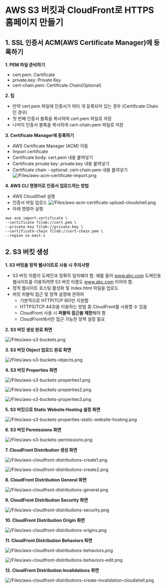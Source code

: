 # AWS S3 버킷과 CloudFront로 HTTPS 홈페이지 만들기

## 1. SSL 인증서 ACM(AWS Certificate Manager)에 등록하기

**1. PEM 파일 준비하기**
- cert.pem: Certificate
- private.key: Private Key
- cert-chain.pem: Certificate Chain(Optional)

**2. 팁**
- 만약 cert.pem 파일에 인증서가 여러 개 등록되어 있는 경우 (Certificate Chain인 경우)
- 첫 번째 인증서 블록을 복사하여 cert.pem 파일로 저장
- 나머지 인증서 블록을 복사하여 cert-chain.pem 파일로 저장
  
**3. Certificate Manager에 등록하기**
- AWS Certificate Manager (ACM) 이동
- Import certificate
- Certificate body: cert.pem 내용 붙여넣기
- Certificate private key: private.key 내용 붙여넣기
- Certificate chain - optional: cert-chain.pem 내용 붙여넣기
![/Files/aws-acm-certificate-import.png](/Files/aws-acm-certificate-import.png)

**4. AWS CLI 명령어로 인증서 업로드하는 방법**
- AWS CloudShell 실행
- 인증서 파일 업로드
![/Files/aws-acm-certificate-upload-cloudshell.png](/Files/aws-acm-certificate-upload-cloudshell.png)
- 아래 명령어 실행
```
aws acm import-certificate \
--certificate fileb://cert.pem \
--private-key fileb://private.key \
--certificate-chain fileb://cert-chain.pem \
--region us-east-1
```

## 2. S3 버킷 생성

**1. S3 버팃을 정적 웹사이트로 사용 시 주의사항**
- S3 버킷 이름이 도메인과 정확히 일치해야 함. 예를 들어 www.abc.com 도메인용 웹사이트를 이용하려면 S3 버킷 이름도 www.abc.com 이어야 함.
- 정적 웹사이트 호스팅 활성화 및 index.html 파일을 업로드
- 버킷 퍼블릭 접근 및 정책 설정에 관하여
  - 기본적으로 HTTP(TCP 80)만 지원함
  - HTTPS(TCP 443)을 이용하는 방법 중 CloudFront를 사용할 수 있음
  - CloudFront 사용 시 **퍼블릭 접근을 제한**해야 함
  - CloudFront에서만 접근 가능한 정책 설정 필요

**2. S3 버킷 생성 완료 화면**

![/Files/aws-s3-buckets.png](/Files/aws-s3-buckets.png)

**3. S3 버킷 Object 업로드 완료 화면**

![/Files/aws-s3-buckets-objects.png](/Files/aws-s3-buckets-objects.png)

**4. S3 버킷 Properties 화면**

![/Files/aws-s3-buckets-properties1.png](/Files/aws-s3-buckets-properties1.png)

![/Files/aws-s3-buckets-properties2.png](/Files/aws-s3-buckets-properties2.png)

![/Files/aws-s3-buckets-properties3.png](/Files/aws-s3-buckets-properties3.png)

**5. S3 버킷으로 Static Website Hosting 설정 화면**

![/Files/aws-s3-buckets-properties-static-website-hosting.png](/Files/aws-s3-buckets-properties-static-website-hosting.png)

**6. S3 버킷 Permissions 화면**

![/Files/aws-s3-buckets-permissions.png](/Files/aws-s3-buckets-permissions.png)

**7. CloudFront Distribution 생성 화면**

![/Files/aws-cloudfront-distributions-create1.png](/Files/aws-cloudfront-distributions-create1.png)

![/Files/aws-cloudfront-distributions-create2.png](/Files/aws-cloudfront-distributions-create2.png)

**8. CloudFront Distribution General 화면**

![/Files/aws-cloudfront-distributions-general.png](/Files/aws-cloudfront-distributions-general.png)

**9. CloudFront Distribution Security 화면**

![/Files/aws-cloudfront-distributions-security.png](/Files/aws-cloudfront-distributions-security.png)

**10. CloudFront Distribution Origin 화면**

![/Files/aws-cloudfront-distributions-origins.png](/Files/aws-cloudfront-distributions-origins.png)

**11. CloudFront Distribution Behaviors 화면**

![/Files/aws-cloudfront-distributions-behaviors.png](/Files/aws-cloudfront-distributions-behaviors.png)

![/Files/aws-cloudfront-distributions-behaviors-edit.png](/Files/aws-cloudfront-distributions-behaviors-edit.png)

**12. CloudFront Distribution Invalidations 화면**

![/Files/aws-cloudfront-distributions-create-invalidation-cloudshell.png](/Files/aws-cloudfront-distributions-create-invalidation-cloudshell.png)


